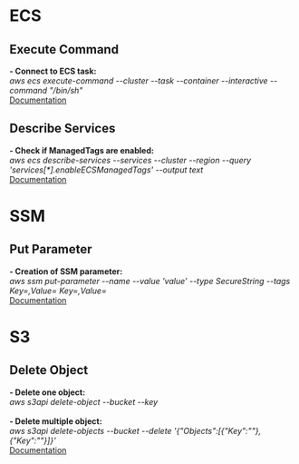 # ECS

## Execute Command
**- Connect to ECS task:**<br>
*aws ecs execute-command --cluster <cluster name> --task <task id> --container <container name> --interactive --command "/bin/sh"*<br>
[Documentation](https://docs.aws.amazon.com/cli/latest/reference/ecs/execute-command.html)<br>

## Describe Services
**- Check if ManagedTags are enabled:**<br>
*aws ecs describe-services --services <servicename> --cluster <clustername> --region <region> --query 'services[\*].enableECSManagedTags' --output text*<br>
[Documentation](https://docs.aws.amazon.com/cli/latest/reference/ecs/describe-services.html)<br>


# SSM

## Put Parameter
**- Creation of SSM parameter:**<br>
*aws ssm put-parameter --name <parametername> --value 'value' --type SecureString --tags Key=<key>,Value=<value> Key=<key>,Value=<value>*<br>
[Documentation](https://docs.aws.amazon.com/cli/latest/reference/ssm/put-parameter.html)<br>


# S3

## Delete Object
**- Delete one object:**<br>
*aws s3api delete-object --bucket <bucketname> --key <objectname>*<br><br>
**- Delete multiple object:**<br>
*aws s3api delete-objects --bucket <bucketname> --delete '{"Objects":[{"Key":"<objectname>"},{"Key":"<objectname>"}]}'*<br>
[Documentation](https://docs.aws.amazon.com/cli/latest/reference/ssm/put-parameter.html)<br>